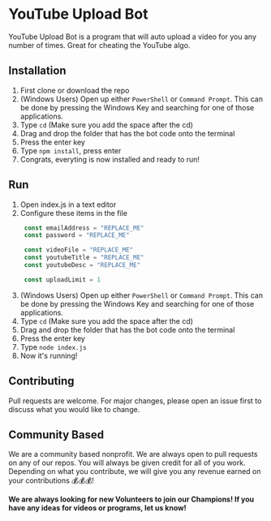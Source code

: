 # YouTube Upload Bot
YouTube Upload Bot is a program that will auto upload a video for you any number of times. Great for cheating the YouTube algo.

## Installation
1. First clone or download the repo
2. (Windows Users) Open up either `PowerShell` or `Command Prompt`. This can be done by pressing the Windows Key and searching for one of those applications.
3. Type `cd` (Make sure you add the space after the cd)
4. Drag and drop the folder that has the bot code onto the terminal
5. Press the enter key
6. Type `npm install`, press enter
7. Congrats, everyting is now installed and ready to run!

## Run
1. Open index.js in a text editor
2. Configure these items in the file
   ```javascript
    const emailAddress = "REPLACE_ME"
    const password = "REPLACE_ME"

    const videoFile = "REPLACE_ME"
    const youtubeTitle = "REPLACE_ME"
    const youtubeDesc = "REPLACE_ME"

    const uploadLimit = 1
    ```
3. (Windows Users) Open up either `PowerShell` or `Command Prompt`. This can be done by pressing the Windows Key and searching for one of those applications.
4. Type `cd` (Make sure you add the space after the cd)
5. Drag and drop the folder that has the bot code onto the terminal
6. Press the enter key
7. Type `node index.js`
8. Now it's running!

## Contributing
Pull requests are welcome. For major changes, please open an issue first to discuss what you would like to change.

## Community Based
We are a community based nonprofit. We are always open to pull requests on any of our repos. You will always be given credit for all of you work. Depending on what you contribute, we will give you any revenue earned on your contributions 💰💰💰!

**We are always looking for new Volunteers to join our Champions!
If you have any ideas for videos or programs, let us know!**

